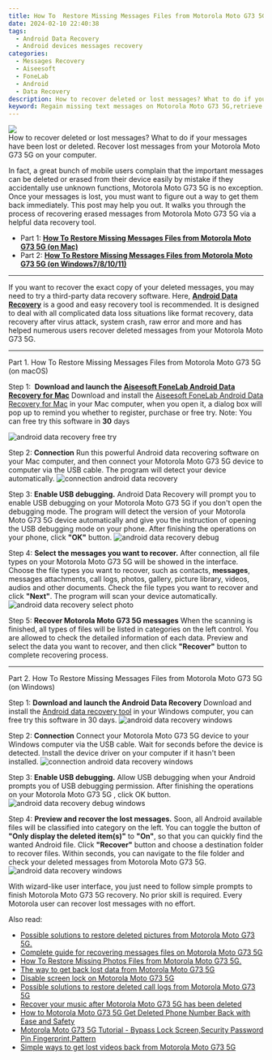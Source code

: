 ```yaml
---
title: How To  Restore Missing Messages Files from Motorola Moto G73 5G
date: 2024-02-10 22:40:38
tags: 
  - Android Data Recovery
  - Android devices messages recovery
categories: 
  - Messages Recovery
  - Aiseesoft
  - FoneLab
  - Android
  - Data Recovery
description: How to recover deleted or lost messages? What to do if your messages have been lost or deleted. Recover lost messages from your Motorola Moto G73 5G on your computer.
keyword: Regain missing text messages on Motorola Moto G73 5G,retrieve wiped messages Motorola Moto G73 5G,Unerase text messages from Motorola Moto G73 5G,Recover deleted text messages,save lost messages on Motorola Moto G73 5G,Unerase messages from Motorola Moto G73 5G,lost all messages in Motorola Moto G73 5G again,Motorola Moto G73 5G delete messages recover,how to restore your files from Motorola Moto G73 5G,how to recover messages on Motorola Moto G73 5G,Motorola Moto G73 5G all messages delete,Motorola Moto G73 5G data recovery
---
```


<img src="https://img0mobiles.techidaily.com/images/best-assets/devices/motorola/motorola-moto-g73-5g/2.jpg" class="atpl-imgstyle"  />

<div class="atpl-content atpl-for-fonelab-android recover-messages">

<div class="atpl-post-description-part-1">
How to recover deleted or lost messages? What to do if your messages have been lost or deleted. Recover lost messages from your Motorola Moto G73 5G on your computer.
</div>




<div class="atpl-post-description-part-2">
<div class="tpl-content-sub-paragraph-normal">
  <p>
      In fact, a great bunch of mobile users complain that the important messages can be deleted or erased from their device easily by mistake if they accidentally use unknown functions, Motorola Moto G73 5G is no exception. Once your messages is lost, you must want to figure out a way to get them back immediately. This post may help you out. It walks you through the process of recovering erased messages from Motorola Moto G73 5G via a helpful data recovery tool.
  </p>
</div>
</div>

<ul>
  <li>Part 1: <strong><a href="#p1">How To  Restore Missing Messages Files from Motorola Moto G73 5G (on Mac)</a></strong></li>
  <li>Part 2: <strong><a href="#p2">How To  Restore Missing Messages Files from Motorola Moto G73 5G (on Windows7/8/10/11)</a></strong></li>
</ul>

<hr>
<div class="atpl-post-description-part-3">
<div class="tpl-content-sub-paragraph-normal">
  <p>
    If you want to recover the exact copy of your deleted messages, you may need to try a third-party data recovery software. Here, <a href="https://tools.techidaily.com/aiseesoft-android-data-recovery/" target="_blank" rel="noopener"><strong>Android Data Recovery</strong></a> is a good and easy recovery tool is recommended. It is designed to deal with all complicated data loss situations like format recovery, data recovery after virus attack, system crash, raw error and more and has helped numerous users recover deleted messages from your Motorola Moto G73 5G.
  </p>
</div>
</div>


<!-- Part 1 -->
<a id="p1" name="p1" ></a><hr>

<div>
  <span class="atpl-step-part-style">Part 1. How To  Restore Missing Messages Files from Motorola Moto G73 5G (on macOS)</span>
</div>  

<span class="atpl-stepstyle-a"><span>Step 1: </span></span> <strong>Download and launch the <a href="https://tools.techidaily.com/aiseesoft-android-data-recovery-for-mac/" target="_blank" rel="noopener">Aiseesoft FoneLab Android Data Recovery for Mac</a></strong>
Download and install the <a href="https://tools.techidaily.com/aiseesoft-android-data-recovery-for-mac/" target="_blank" rel="noopener">Aiseesoft FoneLab Android Data Recovery for Mac</a> in your Mac computer, when you open it, a dialog box will pop up to remind you whether to register, purchase or free try.
Note: You can free try this software in <strong>30</strong> days

<img src="https://tools.techidaily.com/images/apps/aiseesoft/android-data-recovery/mac-free-try.png" class="atpl-imgstyle" alt="android data recovery free try" />

<span class="atpl-stepstyle-a"><span>Step 2: </span></span> <strong>Connection</strong>
Run this powerful Android data recovering software on your Mac computer, and then connect your Motorola Moto G73 5G device to computer via the USB cable. The program will detect your device automatically.
<img src="https://tools.techidaily.com/images/apps/aiseesoft/android-data-recovery/mac-connection-interface.jpg" class="atpl-imgstyle" alt="connection android data recovery" />

<span class="atpl-stepstyle-a"><span>Step 3: </span></span> <strong>Enable USB debugging.</strong>
Android Data Recovery will prompt you to enable USB debugging on your Motorola Moto G73 5G  if you don't open the debugging mode. The program will detect the version of your Motorola Moto G73 5G device automatically and give you the instruction of opening the USB debugging mode on your phone. After finishing the operations on your phone, click <strong>"OK"</strong> button.
<img src="https://tools.techidaily.com/images/apps/aiseesoft/android-data-recovery/mac-android-usb-debug.jpg"  class="atpl-imgstyle" alt="android data recovery debug" />

<span class="atpl-stepstyle-a"><span>Step 4: </span></span> <strong>Select the messages you want to recover.</strong>
After connection, all file types on your Motorola Moto G73 5G will be showed in the interface. Choose the file types you want to recover, such as contacts, <strong>messages</strong>, messages attachments, call logs, photos, gallery, picture library, videos, audios and other documents. Check the file types you want to recover and click  <b>"Next"</b>. The program will scan your device automatically.
<img src="https://tools.techidaily.com/images/apps/aiseesoft/android-data-recovery/mac-choose-type-messages.jpg" class="atpl-imgstyle" alt="android data recovery select photo" />

<span class="atpl-stepstyle-a"><span>Step 5: </span></span> <strong>Recover Motorola Moto G73 5G messages</strong>
When the scanning is finished, all types of files will be listed in categories on the left control. You are allowed to check the detailed information of each data. Preview and select the data you want to recover, and then click <b>"Recover"</b> button to complete recovering process.

<a id="p2" name="p2"></a><hr>

<div class="atpl-step-part-style">Part 2. How To  Restore Missing Messages Files from Motorola Moto G73 5G (on Windows)</div>

<span class="atpl-stepstyle-a"><span>Step 1: </span></span> <strong>Download and launch the Android Data Recovery</strong>
Download and install the <a href="https://tools.techidaily.com/aiseesoft-android-data-recovery-for-win/" target="_blank" rel="noopener">Android data recovery tool</a> in your Windows computer, you can free try this software in 30 days.
<img src="https://tools.techidaily.com/images/apps/aiseesoft/android-data-recovery/win-start-interface.png"  class="atpl-imgstyle" alt="android data recovery windows" />

<span class="atpl-stepstyle-a"><span>Step 2: </span></span> <strong>Connection</strong>
Connect your Motorola Moto G73 5G device to your Windows computer via the USB cable. Wait for seconds before the device is detected. Install the device driver on your computer if it hasn't been installed.
<img src="https://tools.techidaily.com/images/apps/aiseesoft/android-data-recovery/win-connection-interface.png" class="atpl-imgstyle" alt="connection android data recovery windows" />

<span class="atpl-stepstyle-a"><span>Step 3: </span></span> <strong>Enable USB debugging.</strong>
Allow USB debugging when your Android prompts you of USB debugging permission. After finishing the operations on your Motorola Moto G73 5G , click OK button.
<img src="https://tools.techidaily.com/images/apps/aiseesoft/android-data-recovery/win-android-usb-debug.png" class="atpl-imgstyle" alt="android data recovery debug windows" />

<span class="atpl-stepstyle-a"><span>Step 4: </span></span> <strong>Preview and recover the lost messages.</strong>
Soon, all Android available files will be classified into category on the left. You can toggle the button of <b>"Only display the deleted item(s)"</b> to <b>"On"</b>, so that you can quickly find the wanted Android file. Click <b>"Recover"</b> button and choose a destination folder to recover files. Within seconds, you can navigate to the file folder and check your deleted messages from Motorola Moto G73 5G.
<img src="https://tools.techidaily.com/images/apps/aiseesoft/android-data-recovery/win-recover-messages.jpg" class="atpl-imgstyle" alt="android data recovery windows" />

<div class="atpl-post-description-part-4">
<div class="tpl-content-sub-paragraph-normal">
  <p>
    With wizard-like user interface, you just need to follow simple prompts to finish Motorola Moto G73 5G recovery. No prior skill is required. Every Motorola user can recover lost messages with no effort.
  </p>
</div>
</div>

<ins class="adsbygoogle"
     style="display:block"
     data-ad-client="ca-pub-7571918770474297"
     data-ad-slot="8358498916"
     data-ad-format="auto"
     data-full-width-responsive="true"></ins>

<span class="atpl-alsoreadstyle">Also read:</span>
<div><ul>
<li><a href="/possible-solutions-to-restore-deleted-pictures-from-motorola-moto-g73-5g-by-fonelab-android-recover-pictures/" target="_blank" rel="noopener"><u>Possible solutions to restore deleted pictures from Motorola Moto G73 5G.</u></a></li>
<li><a href="/complete-guide-for-recovering-messages-files-on-motorola-moto-g73-5g-by-fonelab-android-recover-messages/" target="_blank" rel="noopener"><u>Complete guide for recovering messages files on Motorola Moto G73 5G</u></a></li>
<li><a href="/how-to-restore-missing-photos-files-from-motorola-moto-g73-5g-by-fonelab-android-recover-photos/" target="_blank" rel="noopener"><u>How To  Restore Missing Photos Files from Motorola Moto G73 5G.</u></a></li>
<li><a href="/the-way-to-get-back-lost-data-from-motorola-moto-g73-5g-by-fonelab-android-recover-data/" target="_blank" rel="noopener"><u>The way to get back lost data from Motorola Moto G73 5G</u></a></li>
<li><a href="/disable-screen-lock-on-motorola-moto-g73-5g-by-drfone-android-unlock-android-unlock/" target="_blank" rel="noopener"><u>Disable screen lock on Motorola Moto G73 5G</u></a></li>
<li><a href="/possible-solutions-to-restore-deleted-call-logs-from-motorola-moto-g73-5g-by-fonelab-android-recover-call-logs/" target="_blank" rel="noopener"><u>Possible solutions to restore deleted call logs from Motorola Moto G73 5G</u></a></li>
<li><a href="/recover-your-music-after-motorola-moto-g73-5g-has-been-deleted-by-fonelab-android-recover-music/" target="_blank" rel="noopener"><u>Recover your music after Motorola Moto G73 5G has been deleted</u></a></li>
<li><a href="/how-to-motorola-moto-g73-5g-get-deleted-phone-number-back-with-ease-and-safety-by-fonelab-android-recover-contacts/" target="_blank" rel="noopener"><u>How to Motorola Moto G73 5G Get Deleted Phone Number Back with Ease and Safety</u></a></li>
<li><a href="/motorola-moto-g73-5g-tutorial-bypass-lock-screen-security-password-pin-fingerprint-pattern-by-drfone-android-unlock-android-unlock/" target="_blank" rel="noopener"><u>Motorola Moto G73 5G Tutorial - Bypass Lock Screen,Security Password Pin,Fingerprint,Pattern</u></a></li>
<li><a href="/simple-ways-to-get-lost-videos-back-from-motorola-moto-g73-5g-by-fonelab-android-recover-video/" target="_blank" rel="noopener"><u>Simple ways to get lost videos back from Motorola Moto G73 5G</u></a></li>
</ul></div>

</div>
